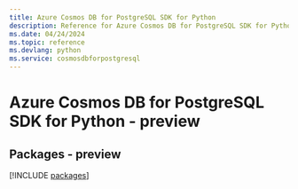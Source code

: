 ```yaml
---
title: Azure Cosmos DB for PostgreSQL SDK for Python
description: Reference for Azure Cosmos DB for PostgreSQL SDK for Python
ms.date: 04/24/2024
ms.topic: reference
ms.devlang: python
ms.service: cosmosdbforpostgresql
---
```

# Azure Cosmos DB for PostgreSQL SDK for Python - preview
## Packages - preview
[!INCLUDE [packages](cosmos-db-for-postgresql-index.md)]
